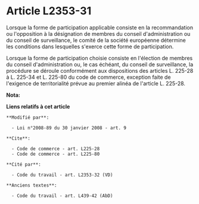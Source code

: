# Article L2353-31

Lorsque la forme de participation applicable consiste en la recommandation ou l'opposition à la désignation de membres du
conseil d'administration ou du conseil de surveillance, le comité de la société européenne détermine les conditions dans
lesquelles s'exerce cette forme de participation. 

Lorsque la forme de participation choisie consiste en l'élection de membres du conseil d'administration ou, le cas échéant,
du conseil de surveillance, la procédure se déroule conformément aux dispositions des articles L. 225-28 à L. 225-34 et L.
225-80 du code de commerce, exception faite de l'exigence de territorialité prévue au premier alinéa de l'article L. 225-28.

**Nota:**



**Liens relatifs à cet article**

	**Modifié par**:

	  - Loi n°2008-89 du 30 janvier 2008 - art. 9

	**Cite**:

	  - Code de commerce - art. L225-28
	  - Code de commerce - art. L225-80

	**Cité par**:

	  - Code du travail - art. L2353-32 (VD)

	**Anciens textes**:

	  - Code du travail - art. L439-42 (AbD)
